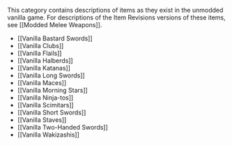 
This category contains descriptions of items as they exist in the unmodded vanilla game. For descriptions of the Item Revisions versions of these items, see [[Modded Melee Weapons]].

- [[Vanilla Bastard Swords]]
- [[Vanilla Clubs]]
- [[Vanilla Flails]]
- [[Vanilla Halberds]]
- [[Vanilla Katanas]]
- [[Vanilla Long Swords]]
- [[Vanilla Maces]]
- [[Vanilla Morning Stars]]
- [[Vanilla Ninja-tos]]
- [[Vanilla Scimitars]]
- [[Vanilla Short Swords]]
- [[Vanilla Staves]]
- [[Vanilla Two-Handed Swords]]
- [[Vanilla Wakizashis]]

